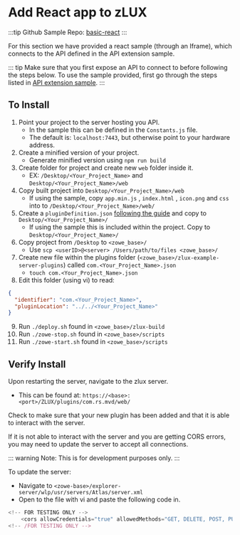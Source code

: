# Add React app to zLUX

:::tip Github Sample Repo:
[basic-react](https://github.com/zowe/webui-scenarios/tree/master/basic-react)
:::

For this section we have provided a react sample (through an Iframe), which connects to the API defined in the API extension sample.

::: tip
Make sure that you first expose an API to connect to before following the steps below. To use the sample provided, first go through the steps listed in [API extension sample](/samples/api.md).
:::

## To Install

1.  Point your project to the server hosting you API.
    - In the sample this can be defined in the `Constants.js` file.
    - The default is: `localhost:7443`, but otherwise point to your hardware address.
2.  Create a minified version of your project.
    - Generate minified version using `npm run build`
3.  Create folder for project and create new `web` folder inside it.
    - EX: `/Desktop/<Your_Project_Name>` and `Desktop/<Your_Project_Name>/web`
4.  Copy built project into `Desktop/<Your_Project_Name>/web`
    - If using the sample, copy `app.min.js` , `index.html` , `icon.png` and `css` into to `/Desktop/<Your_Project_Name>/web/`
5.  Create a `pluginDefinition.json` [following the guide](../guides/ReactJSUI.html#configuring-your-app-for-zowe) and copy to `Desktop/<Your_Project_Name>/`
    - If using the sample this is included within the project. Copy to `Desktop/<Your_Project_Name>/`
6.  Copy project from `/Desktop` to `<zowe_base>/`
    - Use `scp <userID>@<server> /Users/path/to/files <zowe_base>/`
7.  Create new file within the plugins folder (`<zowe_base>/zlux-example-server-plugins`) called `com.<Your_Project_Name>.json`
    - `touch com.<Your_Project_Name>.json`
8.  Edit this folder (using vi) to read:

```json
{
  "identifier": "com.<Your_Project_Name>",
  "pluginLocation": "../../<Your_Project_Name>"
}
```

9.  Run `./deploy.sh` found in `<zowe_base>/zlux-build`
10. Run `./zowe-stop.sh` found in `<zowe_base>/scripts`
11. Run `./zowe-start.sh` found in `<zowe_base>/scripts`

## Verify Install

Upon restarting the server, navigate to the zlux server.

- This can be found at: `https://<base>:<port>/ZLUX/plugins/com.rs.mvd/web/`

Check to make sure that your new plugin has been added and that it is able to interact with the server.

If it is not able to interact with the server and you are getting CORS errors, you may need to update the server to accept all connections.

::: warning
Note: This is for development purposes only.
:::

To update the server:

- Navigate to `<zowe-base>/explorer-server/wlp/usr/servers/Atlas/server.xml`
- Open to the file with vi and paste the following code in.

```javascript
<!-- FOR TESTING ONLY -->
    <cors allowCredentials="true" allowedMethods="GET, DELETE, POST, PUT, OPTIONS" allowedOrigins="*" allowedHeaders="*" domain="/"/>
<!-- /FOR TESTING ONLY -->
```

